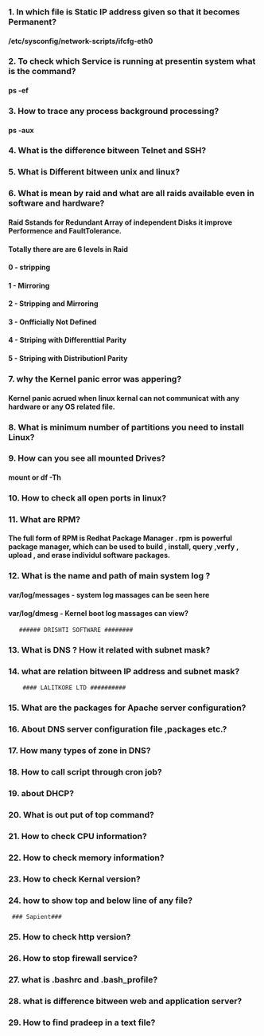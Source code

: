 ### 1. In which file is Static IP address given so that it becomes Permanent?
#### /etc/sysconfig/network-scripts/ifcfg-eth0
### 2. To check which Service is running at presentin system what is the command?
#### ps -ef
### 3. How to trace any process background processing?
#### ps -aux
### 4. What is the difference bitween Telnet and SSH?
### 5. What is Different bitween unix and linux?
### 6. What is mean by raid and what are all raids available even in software and hardware?
#### Raid Sstands for Redundant Array of independent Disks it improve Performence and FaultTolerance.
#### Totally there are are 6 levels in Raid
####  0 - stripping
####  1 - Mirroring
####  2 - Stripping and Mirroring
####  3 - Onfficially Not Defined
####  4 - Striping with Differenttial Parity
####  5 - Striping with Distributionl Parity
### 7. why the Kernel panic error was appering?
#### Kernel panic acrued when linux kernal can not communicat with any hardware or any OS related file.
### 8. What is minimum number of partitions you need to install Linux?
### 9. How can you see all mounted Drives?
#### mount   or   df -Th
### 10. How to check all open ports in linux?
### 11. What are RPM?
#### The full form of RPM is Redhat Package Manager . rpm is powerful package manager, which can be used to build , install, query ,verfy , upload , and erase individul software packages.
### 12. What is the name and path of main system log ?
#### var/log/messages - system log massages can be seen here
#### var/log/dmesg  - Kernel boot log massages can view?
       ###### DRISHTI SOFTWARE ########
### 13. What is DNS ? How it related with subnet mask?
### 14. what are relation bitween IP address and subnet mask?
        #### LALITKORE LTD ##########
### 15. What are the packages for Apache server configuration?
### 16. About DNS server configuration file ,packages etc.?
### 17. How many types of zone in DNS?
### 18. How to call script through cron job?
### 19. about DHCP?
### 20. What is out put of top command?
### 21. How to check CPU information?
### 22. How to check memory information?
### 23. How to check Kernal version?
### 24. how to show top and below line of any file?
     ### Sapient###
### 25. How to check http version?
### 26. How to stop firewall service?
### 27. what is .bashrc and .bash_profile?
### 28. what is difference bitween web and application server?
### 29. How to find pradeep in a text file?


